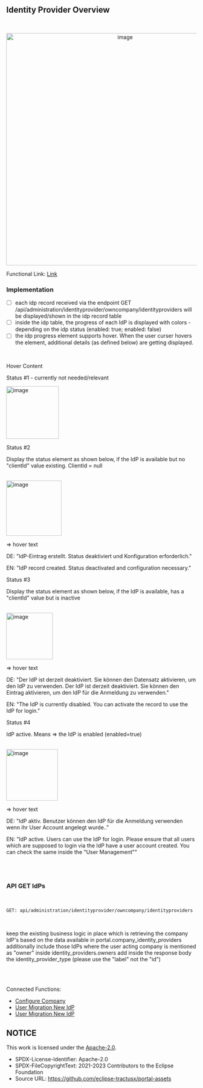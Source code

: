 ## Identity Provider Overview

<br>

<p align="center">
<img width="613" alt="image" src="https://github.com/catenax-ng/tx-portal-assets/assets/94133633/67fb1a76-2cfe-48c1-9630-cdaefd655718">
</p>

Functional Link: [Link](/docs/user/02.%20Technical%20Integration/02.%20Identity%20Provider%20Management/02.%20Company%20IdPs.md)

### Implementation

- [ ] each idp record received via the endpoint GET /api/administration/identityprovider/owncompany/identityproviders will be displayed/shown in the idp record table
- [ ] inside the idp table, the progress of each IdP is displayed with colors - depending on the idp status (enabled: true; enabled: false)
- [ ] the idp progress element supports hover. When the user curser hovers the element, additional details (as defined below) are getting displayed.

<br>

Hover Content

Status #1 - currently not needed/relevant

<img width="139" alt="image" src="https://github.com/catenax-ng/tx-portal-assets/assets/94133633/1f7828a9-b1bd-4031-b0a1-d9bf7030aca9">

<br>

Status #2

Display the status element as shown below, if the IdP is available but no "clientId" value existing. ClientId = null

<br>

<img width="146" alt="image" src="https://github.com/catenax-ng/tx-portal-assets/assets/94133633/65b50af3-a022-4fdb-9706-59dcf5041890">

<br>

=> hover text

DE: "IdP-Eintrag erstellt. Status deaktiviert und Konfiguration erforderlich."

EN: "IdP record created. Status deactivated and configuration necessary."

Status #3

Display the status element as shown below, if the IdP is available, has a "clientId" value but is inactive

<br>

<img width="123" alt="image" src="https://github.com/catenax-ng/tx-portal-assets/assets/94133633/179fa508-0202-434f-bc8d-c85d815ff092">

<br>

=> hover text

DE: "Der IdP ist derzeit deaktiviert. Sie können den Datensatz aktivieren, um den IdP zu verwenden. Der IdP ist derzeit deaktiviert. Sie können den Eintrag aktivieren, um den IdP für die Anmeldung zu verwenden."

EN: "The IdP is currently disabled. You can activate the record to use the IdP for login."

Status #4

IdP active. Means => the IdP is enabled (enabled=true)

<br>

<img width="136" alt="image" src="https://github.com/catenax-ng/tx-portal-assets/assets/94133633/5380c4e6-cc34-4165-bd0b-4c3e3b70deff">

<br>

=> hover text

DE: "IdP aktiv. Benutzer können den IdP für die Anmeldung verwenden wenn ihr User Account angelegt wurde.."

EN: "IdP active. Users can use the IdP for login. Please ensure that all users which are supposed to login via the IdP have a user account created. You can check the same inside the "User Management""

<br>
<br>

### API GET IdPs

<br>

```diff
GET: api/administration/identityprovider/owncompany/identityproviders
```

<br>

keep the existing business logic in place which is retrieving the company IdP's based on the data available in portal.company_identity_providers
additionally include those IdPs where the user acting company is mentioned as "owner" inside identity_providers.owners
add inside the response body the identity_provider_type (please use the "label" not the "id")

<br>
<br>

Connected Functions:

- [Configure Company](/docs/developer/02.%20Technical%20Integration/02.%20Identity%20Provider%20Management/02.%20Configure%20Company%20IdP.md)
- [User Migration New IdP](/docs/developer/02.%20Technical%20Integration/02.%20Identity%20Provider%20Management/03.%20User%20Migration.md)
- [User Migration New IdP](/docs/developer/02.%20Technical%20Integration/02.%20Identity%20Provider%20Management/04.%20Delete%20Identity%20Provider.md)

## NOTICE

This work is licensed under the [Apache-2.0](https://www.apache.org/licenses/LICENSE-2.0).

- SPDX-License-Identifier: Apache-2.0
- SPDX-FileCopyrightText: 2021-2023 Contributors to the Eclipse Foundation
- Source URL: https://github.com/eclipse-tractusx/portal-assets

